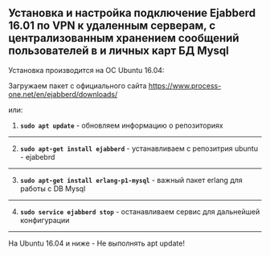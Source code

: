 <h2>Установка и настройка подключение Ejabberd 16.01 по VPN к удаленным серверам, с централизованным хранением сообщений пользователей в и личных карт БД Mysql</h2>


Установка производится на ОС Ubuntu 16.04:

Загружаем пакет с официального сайта https://www.process-one.net/en/ejabberd/downloads/

или:

1) **`sudo apt update`**  - обновляем информацию о репозиториях
---
2) **`sudo apt-get install ejabberd`** - устанавливаем с репозитрия ubuntu - ejabebrd
---
3) **`sudo apt-get install erlang-p1-mysql`** - важный пакет erlang для работы с DB Mysql
---
4) **`sudo service ejabberd stop`** - останавливаем сервис для дальнейшей конфигурации
---

На Ubuntu 16.04 и ниже - Не выполнять apt update!


